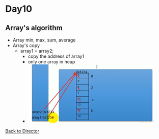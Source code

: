 Day10
===

Array's algorithm
---

* Array min, max, sum, average
* Array's copy
  * array1 = arrsy2;
    * copy the address of array1
    * only one array in heap
    * ![shadow copy](shadow%20copy.png)

[Back to Director](https://github.com/WestbrookYuan/Java-Learning/)